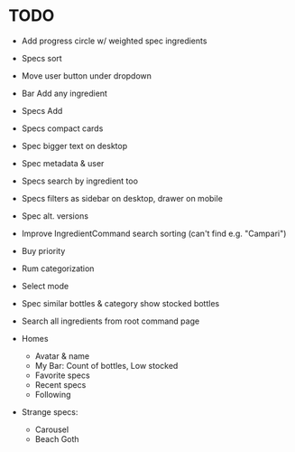# TODO

- Add progress circle w/ weighted spec ingredients
- Specs sort
- Move user button under dropdown
- Bar Add any ingredient
- Specs Add
- Specs compact cards
- Spec bigger text on desktop
- Spec metadata & user
- Specs search by ingredient too
- Specs filters as sidebar on desktop, drawer on mobile
- Spec alt. versions
- Improve IngredientCommand search sorting (can't find e.g. "Campari")
- Buy priority
- Rum categorization
- Select mode

- Spec similar bottles & category show stocked bottles
- Search all ingredients from root command page

- Homes

  - Avatar & name
  - My Bar: Count of bottles, Low stocked
  - Favorite specs
  - Recent specs
  - Following

- Strange specs:

  - Carousel
  - Beach Goth
